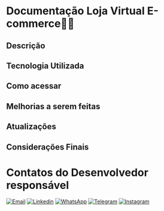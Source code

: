 # Documentação Loja Virtual E-commerce👋🏽

## Descrição
## Tecnologia Utilizada
## Como acessar

## Melhorias a serem feitas

## Atualizações

## Considerações Finais


# Contatos do Desenvolvedor responsável
[![Email](https://img.shields.io/badge/Gmail-D14836?style=for-the-badge&logo=gmail&logoColor=white)](https://mail.google.com/mail/u/0/#inbox?compose=DmwnWsLNrDGKMNvDMpsFNqZtNpsSppkJQztJgZvhWQGmrnsfZmcKclgpNbXPgWzJWQsgtrsgXpZb)
[![Linkedin](https://img.shields.io/badge/LinkedIn-0077B5?style=for-the-badge&logo=linkedin&logoColor=white)](https://www.linkedin.com/in/ageuribeiro) 
[![WhatsApp](https://img.shields.io/badge/WhatsApp-25D366?style=for-the-badge&logo=whatsapp&logoColor=white)](https://wa.me/55989623129)
[![Telegram](https://img.shields.io/badge/Telegram-2CA5E0?style=for-the-badge&logo=telegram&logoColor=white)](https://t.me/devageuribeiro)
[![Instagram](https://img.shields.io/badge/Instagram-E4405F?style=for-the-badge&logo=instagram&logoColor=white)](https://www.instagram.com/brainsynapses.ofc/)
